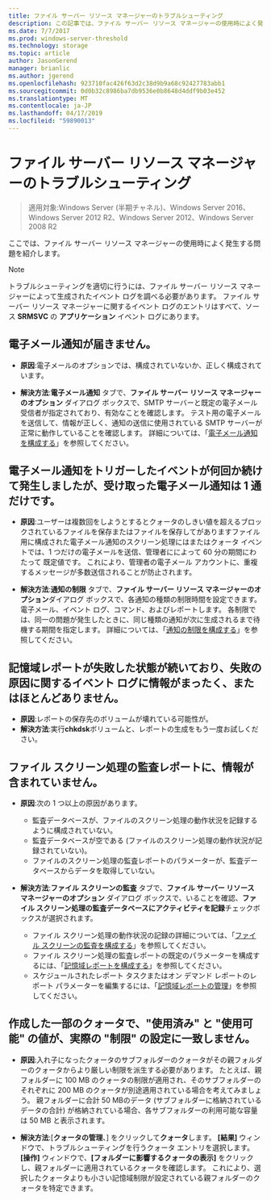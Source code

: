 ```yaml
---
title: ファイル サーバー リソース マネージャーのトラブルシューティング
description: この記事では、ファイル サーバー リソース マネージャーの使用時によく発生する問題の解決方法について説明します。
ms.date: 7/7/2017
ms.prod: windows-server-threshold
ms.technology: storage
ms.topic: article
author: JasonGerend
manager: brianlic
ms.author: jgerend
ms.openlocfilehash: 923710fac426f63d2c38d9b9a68c92427783abb1
ms.sourcegitcommit: 0d0b32c8986ba7db9536e0b8648d4ddf9b03e452
ms.translationtype: MT
ms.contentlocale: ja-JP
ms.lasthandoff: 04/17/2019
ms.locfileid: "59890013"
---
```

# <a name="troubleshooting-file-server-resource-manager"></a>ファイル サーバー リソース マネージャーのトラブルシューティング

> 適用対象:Windows Server (半期チャネル)、Windows Server 2016、Windows Server 2012 R2、Windows Server 2012、Windows Server 2008 R2

ここでは、ファイル サーバー リソース マネージャーの使用時によく発生する問題を紹介します。

> [!Note]
> トラブルシューティングを適切に行うには、ファイル サーバー リソース マネージャーによって生成されたイベント ログを調べる必要があります。 ファイル サーバー リソース マネージャーに関するイベント ログのエントリはすべて、ソース **SRMSVC** の **アプリケーション** イベント ログにあります。

## <a name="i-am-not-receiving-e-mail-notifications"></a>電子メール通知が届きません。

-   **原因**:電子メールのオプションでは、構成されていないか、正しく構成されています。

-   **解決方法**:**電子メール通知** タブで、**ファイル サーバー リソース マネージャーのオプション** ダイアログ ボックスで、SMTP サーバーと既定の電子メール受信者が指定されており、有効なことを確認します。 テスト用の電子メールを送信して、情報が正しく、通知の送信に使用されている SMTP サーバーが正常に動作していることを確認します。 詳細については、「[電子メール通知を構成する](configure-email-notifications.md)」を参照してください。


## <a name="i-am-only-receiving-one-e-mail-notification-even-though-the-event-that-triggered-that-notification-happened-several-times-in-a-row"></a>電子メール通知をトリガーしたイベントが何回か続けて発生しましたが、受け取った電子メール通知は 1 通だけです。

-   **原因**:ユーザーは複数回をしようとするとクォータのしきい値を超えるブロックされているファイルを保存またはファイルを保存してがありますファイル用に構成された電子メール通知のスクリーン処理にはまたはクォータ イベントでは、1 つだけの電子メールを送信、管理者にによって 60 分の期間にわたって 既定値です。 これにより、管理者の電子メール アカウントに、重複するメッセージが多数送信されることが防止されます。

-   **解決方法**:**通知の制限** タブで、**ファイル サーバー リソース マネージャーのオプション**ダイアログ ボックスで、各通知の種類の制限時間を設定できます。 電子メール、イベント ログ、コマンド、およびレポートします。 各制限では、同一の問題が発生したときに、同じ種類の通知が次に生成されるまで待機する期間を指定します。 詳細については、「[通知の制限を構成する](configure-notification-limits.md)」を参照してください。


## <a name="my-storage-reports-keep-failing-and-little-or-no-information-is-available-in-the-event-log-regarding-the-source-of-the-failure"></a>記憶域レポートが失敗した状態が続いており、失敗の原因に関するイベント ログに情報がまったく、またはほとんどありません。

-   **原因**:レポートの保存先のボリュームが壊れている可能性が。
-   **解決方法**:実行**chkdsk**ボリュームと、レポートの生成をもう一度お試しください。

## <a name="my-file-screening-audit-reports-do-not-contain-any-information"></a>ファイル スクリーン処理の監査レポートに、情報が含まれていません。

-   **原因**:次の 1 つ以上の原因があります。
    -   監査データベースが、ファイルのスクリーン処理の動作状況を記録するように構成されていない。
    -   監査データベースが空である (ファイルのスクリーン処理の動作状況が記録されていない)。
    -   ファイルのスクリーン処理の監査レポートのパラメーターが、監査データベースからデータを取得していない。
    
-   **解決方法**:**ファイル スクリーンの監査** タブで、**ファイル サーバー リソース マネージャーのオプション** ダイアログ ボックスで、いることを確認、**ファイル スクリーン処理の監査データベースにアクティビティを記録**チェックボックスが選択されます。
    -   ファイル スクリーン処理の動作状況の記録の詳細については、「[ファイル スクリーンの監査を構成する](configure-file-screen-audit.md)」を参照してください。
    -   ファイル スクリーン処理の監査レポートの既定のパラメーターを構成するには、「[記憶域レポートを構成する](configure-storage-reports.md)」を参照してください。
    -   スケジュールされたレポート タスクまたはオン デマンド レポートのレポート パラメーターを編集するには、「[記憶域レポートの管理](storage-reports-management.md)」を参照してください。

## <a name="the-used-and-available-values-for-some-of-the-quotas-i-have-created-do-not-correspond-to-the-actual-limit-setting"></a>作成した一部のクォータで、"使用済み" と "使用可能" の値が、実際の "制限" の設定に一致しません。

-   **原因**:入れ子になったクォータのサブフォルダーのクォータがその親フォルダーのクォータからより厳しい制限を派生する必要があります。 たとえば、親フォルダーに 100 MB のクォータの制限が適用され、そのサブフォルダーのそれぞれに 200 MB のクォータが別途適用されている場合を考えてみましょう。 親フォルダーに合計 50 MBのデータ (サブフォルダーに格納されているデータの合計) が格納されている場合、各サブフォルダーの利用可能な容量は 50 MB と表示されます。

-   **解決方法**:[**クォータの管理**、] をクリックして**クォータ**します。 **[結果]** ウィンドウで、トラブルシューティングを行うクォータ エントリを選択します。 **[操作]** ウィンドウで、**[フォルダーに影響するクォータの表示]** をクリックし、親フォルダーに適用されているクォータを確認します。 これにより、選択したクォータよりも小さい記憶域制限が設定されている親フォルダーのクォータを特定できます。

